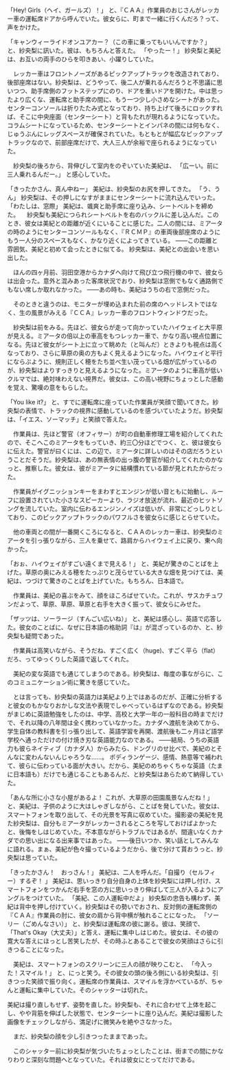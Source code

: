 「Hey! Girls（ヘイ、ガールズ）！」
と、『ＣＡＡ』作業員のおじさんがレッカー車の運転席ドアから呼んでいた。彼女らに、町まで一緒に行くんだろ？って、声をかけた。

「キャンウィーライドオンユアカー？（この車に乗ってもいいんですか？」
と、紗央梨に訊いた。彼は、もちろんと答えた。
「やったー！」
紗央梨と美紀は、お互いの両手のひらを叩きあい、小躍りしていた。

　レッカー車はフロントノーズがあるピックアップトラックを改造されており、後部座席はない。紗央梨は、どうやって、後二人が乗れるんだろうと不思議に思いつつ、助手席側のフットステップにのり、ドアを重いドアを開けた。中は思ったより広くな、運転席と助手席の間に、もう一つ少し小さめなシートがあった。センターコンソールは折りたたみ式となっており、持ち上げて後ろにロックすれば、そこに中央座面（センターシート）と背もたれが現れるようになっていた。コラムシートになっているため、センターシートとインパネの間には何もなく、じゅうぶんにレッグスペースが確保されていた。もともとが幅広なピックアップトラックなので、前部座席だけで、大人三人が余裕で座られるようになっていた。

　紗央梨の後ろから、背伸びして室内をのぞいていた美紀は、
「広ーい。前に三人乗れるんだー。」
と感心していた。

「きったかさん、真ん中ねー」
美紀は、紗央梨のお尻を押してきた。
「う、うん」
紗央梨は、その押しになすがままにセンターシートに流れ込んでいった。
「わたしは、窓際」
美紀は、颯爽と助手席に座り込み、シートベルトを締めた。
　紗央梨も美紀につられシートベルトを右のバックルに差し込んだ。このとき、彼女は美紀との距離が近くにいることに感じた。二人の間には、ミアータの時のようにセンターコンソールもなく、『ＲＣＭＰ』の車両後部座席のようにもう一人分のスペースもなく、かなり近くによってきている。
――この距離と雰囲気、美紀と初めて会ったときに似てる。
紗央梨は、美紀との出会いを思い出した。

　ほんの四ヶ月前、羽田空港からカナダへ向けて飛び立つ飛行機の中で、彼女らは出会った。意外と混みあった客席状況でおり、紗央梨は窓側でもなく通路側でもない席しか取れなかった。
――あの時も、美紀はうちの右で窓側だった。

　そのときと違うのは、モニターが埋め込まれた前の席のヘッドレストではなく、生の風景がみえる『ＣＣＡ』レッカー車のフロントウィンドウだった。

　紗央梨は前をみる。先ほど、彼女らが走って向かっていたハイウェイと大平原が見える。ミアータの倍以上の車高をもつレッカー車で、かなり高い視点位置になる。先ほど彼女がシート上に立って眺めた（と叫んだ）ときよりも視点は高くなっており、さらに草原の奥の方もよく見えるようになった。ハイウェイと平行にならぶように、規則正しく穂をたち並べ生い茂っている畑が広がっているのが、紗央梨はよりすっきりと見えるようになった。ミアータのように車高が低いクルマでは、絶対味わえない視界だ。彼女は、この高い視野にちょっとした感動を覚え、驚嘆の意をもらした。

「You like it?」
と、すでに運転席に座っていた作業員が笑顔で聞いてきた。紗央梨の表情で、トラックの視界に感動しているのを感づいていたようだ。紗央梨は、「イエス、ソーマッチ」と笑顔で答えた。

　作業員は、先ほど警官（オフィサー）が町の自動車修理工場を紹介してくれたので、そこへこのミアータをもっていき、約三〇分ほどでつく、と、彼は彼女らに伝えた。警官が曰くには、この辺で、ミアータに詳しいのはその店だろうということだそうだ。紗央梨は、あの無表情の出っ腹の警官が紹介してくれたのかなっと、推察した。彼女は、彼がミアータに結構慣れている節が見とれたからだった。

　作業員がイグニッションキーをまわすとエンジンが低い音ともに始動し、ルーフに設置されていた小さなスピーカーより、ラジオ放送が流れ、最近のヒットソングを流していた。室内に伝わるエンジンノイズは低いが、非常にどっしりとしており、このピックアップトラックのパワフルさを彼女らに感じとらせていた。

　他の車両との間が一番開くころになると、ＣＡＡのレッカー車は、紗央梨のミアータを引っ張りながら、三人を乗せて、路肩からハイウェイ上に戻り、東へ向かった。

「おぉ、ハイウェイがすごい遠くまで見える！」
と、美紀が驚きのことばを上げた。草原の奥にみえる穂をたっぷりと茂らせている大きな畑を見つけては、美紀は、つづけて驚きのことばを上げていた。もちろん、日本語で。

　作業員は、美紀の喜ぶをみて、顔をほころばせていた。これが、サスカチュワンだよって、草原、草原、草原と右手を大きく振って、彼女らにみせた。

「ザッツは、ソーラージ（すんごい広いね）」
と、美紀は感心し、英語で応答した。彼女のことばに、なぜに日本語の格助詞『は』が混ざっているのか、と、紗央梨も疑問であった。

　作業員は高笑いながら、そうだね、すごく広く（huge)、すごく平ら（flat）だろ、ってゆっくりした英語で返してくれた。

　美紀の変な英語でも通じてしまうのである。紗央梨は、毎度の事ながらに、このコミュニケーション術に驚きを感じていた。

　とは言っても、紗央梨の英語力は美紀より上ではあるのだが、正確に分析すると彼女のもかなりおかしな文法や表現でしゃべっているはずなのである。紗央梨がまじめに英語勉強をしたのは、中学、高校と大学一年の一般科目の時までだけで、それ以降の八年間は全く携わっていなかった。カナダへ渡航を決めてから、学生自体の教科書を引っ張り出して、英語学習を再開、渡航後も二ヶ月ほど語学学校へ通っただけの付け焼き刃な英語能力なのである。
——結局、うちの英語力も彼らネイティブ（カナダ人）からみたら、ドングリのせ比べで、美紀のとそんなに変わんないんじゃろうな……。
ボディランゲージ、感情、熱意等で補われて、彼らに伝わっている面が大きい。だから、美紀のめちゃくちゃな英語（たまに日本語も）だけでも通じることもあるんだ、と紗央梨はあらためて納得していた。

「あんな所に小さな小屋があるよ！ これが、大草原の田園風景なんだね！」
と、美紀は、子供のように大はしゃぎしながら、ことばを発していた。彼女は、スマートフォンを取り出して、その光景を写真に収めていた。撮影姿の美紀を見た紗央梨は、自分もミアータがレッカーされるところを写しておけばよかったと、後悔をしはじめていた。不本意ながらトラブルではあるが、間違いなくカナダでの思い出になる出来事ではあった。
――後日いつか、笑い話としてみんなに語れる。まぁ、美紀が色々撮っているようだから、後で分けて貰おうっと、紗央梨は思っていた。

「きったかさん！　おっさん！」
美紀は、二人を呼んだ。「自撮り（セルフィー）するぞ！ 」
美紀は、思いっきり自分自身の上体を紗央梨には押し付け、スマートフォンをつかんだ右手を窓の方に思いっきり伸ばして三人が入るようにアングルをつけていた。
「美紀、この人運転中だよ」
紗央梨の忠告も構わず、美紀は背中を押し付けていく。紗央梨はその勢いでおされ、反対側の運転席側の『ＣＡＡ』作業員の肘に、彼女の肩から背中横が触れることになった。
「ソーリー（ごめんなさい）」
と、紗央梨は運転席の彼に謝る。彼は、笑顔で、「That's Okay（大丈夫）」と答え、運転に集中しはじめた。彼女は、その彼の寛大な答えにほっとし苦笑したが、その時ふとあることで彼女の笑顔はさらに引きつることになった。

　美紀は、スマートフォンのスクリーンに三人の顔が映りこむと、
「今入った！スマイル！」
と、にっと笑う。その彼女の頭の後ろ側にいる紗央梨は、引きつった笑顔で振り向く。運転席の作業員は、スマイルを浮かべているが、ちゃんと運転に集中していた。そのシャッターは切れた。

 美紀は撮り直しもせず、姿勢を直した。紗央梨も、それに合わせて上体を起こし、やや背筋を伸ばした状態で、センターシートに座り込んだ。美紀は撮影した画像をチェックしながら、満足げに微笑みを絶やさなかった。
 
 　まだ、紗央梨の顔を少し引きつったままであった。

　このシャッター前に紗央梨が気づいたちょっとしたことは、街までの間にかなりわりと深刻な問題へとなっていた。それは彼女にとってだけである。
